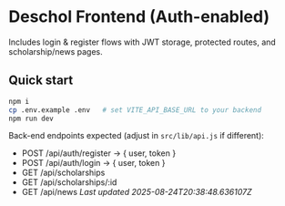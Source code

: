 # Deschol Frontend (Auth-enabled)

Includes login & register flows with JWT storage, protected routes, and scholarship/news pages.

## Quick start
```bash
npm i
cp .env.example .env   # set VITE_API_BASE_URL to your backend
npm run dev
```
Back-end endpoints expected (adjust in `src/lib/api.js` if different):
- POST /api/auth/register  -> { user, token }
- POST /api/auth/login     -> { user, token }
- GET  /api/scholarships
- GET  /api/scholarships/:id
- GET  /api/news
_Last updated 2025-08-24T20:38:48.636107Z_

